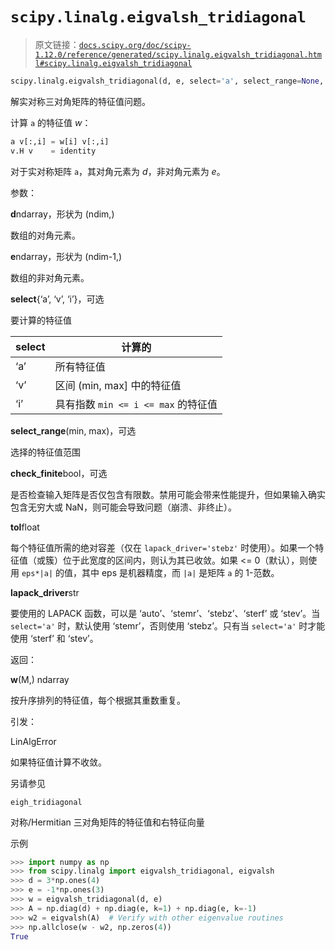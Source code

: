 # `scipy.linalg.eigvalsh_tridiagonal`

> 原文链接：[`docs.scipy.org/doc/scipy-1.12.0/reference/generated/scipy.linalg.eigvalsh_tridiagonal.html#scipy.linalg.eigvalsh_tridiagonal`](https://docs.scipy.org/doc/scipy-1.12.0/reference/generated/scipy.linalg.eigvalsh_tridiagonal.html#scipy.linalg.eigvalsh_tridiagonal)

```py
scipy.linalg.eigvalsh_tridiagonal(d, e, select='a', select_range=None, check_finite=True, tol=0.0, lapack_driver='auto')
```

解实对称三对角矩阵的特征值问题。

计算 `a` 的特征值 *w*：

```py
a v[:,i] = w[i] v[:,i]
v.H v    = identity 
```

对于实对称矩阵 `a`，其对角元素为 *d*，非对角元素为 *e*。

参数：

**d**ndarray，形状为 (ndim,)

数组的对角元素。

**e**ndarray，形状为 (ndim-1,)

数组的非对角元素。

**select**{‘a’, ‘v’, ‘i’}，可选

要计算的特征值

| select | 计算的 |
| --- | --- |
| ‘a’ | 所有特征值 |
| ‘v’ | 区间 (min, max] 中的特征值 |
| ‘i’ | 具有指数 `min <= i <= max` 的特征值 |

**select_range**(min, max)，可选

选择的特征值范围

**check_finite**bool，可选

是否检查输入矩阵是否仅包含有限数。禁用可能会带来性能提升，但如果输入确实包含无穷大或 NaN，则可能会导致问题（崩溃、非终止）。

**tol**float

每个特征值所需的绝对容差（仅在 `lapack_driver='stebz'` 时使用）。如果一个特征值（或簇）位于此宽度的区间内，则认为其已收敛。如果 <= 0（默认），则使用 `eps*|a|` 的值，其中 eps 是机器精度，而 `|a|` 是矩阵 `a` 的 1-范数。

**lapack_driver**str

要使用的 LAPACK 函数，可以是 ‘auto’、‘stemr’、‘stebz’、‘sterf’ 或 ‘stev’。当 `select='a'` 时，默认使用 ‘stemr’，否则使用 ‘stebz’。只有当 `select='a'` 时才能使用 ‘sterf’ 和 ‘stev’。

返回：

**w**(M,) ndarray

按升序排列的特征值，每个根据其重数重复。

引发：

LinAlgError

如果特征值计算不收敛。

另请参见

`eigh_tridiagonal`

对称/Hermitian 三对角矩阵的特征值和右特征向量

示例

```py
>>> import numpy as np
>>> from scipy.linalg import eigvalsh_tridiagonal, eigvalsh
>>> d = 3*np.ones(4)
>>> e = -1*np.ones(3)
>>> w = eigvalsh_tridiagonal(d, e)
>>> A = np.diag(d) + np.diag(e, k=1) + np.diag(e, k=-1)
>>> w2 = eigvalsh(A)  # Verify with other eigenvalue routines
>>> np.allclose(w - w2, np.zeros(4))
True 
```
